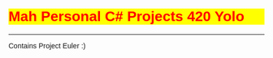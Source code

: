<DOCTYPE html>
<html>
<body style="font-family:Arial">
<h1 style="color:red; background-color:yellow">Mah Personal C# Projects 420 Yolo</h1>
<hr>
<p>Contains Project Euler :)</p>
</body>
</html>
